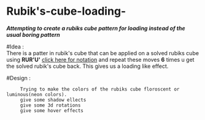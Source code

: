 # Rubik's-cube-loading-
***Attempting to create a rubiks cube pattern for loading instead of the usual boring pattern***

#Idea :         
        There is a patter in rubik's cube that can be applied on a solved rubiks cube using **RUR'U'** [click here for notation](https://ruwix.com/the-rubiks-cube/notation/)
        and repeat these moves **6** times u get the solved rubik's cube back.
        This gives us a loading like effect.
        
#Design :

         Trying to make the colors of the rubiks cube floroscent or luminous(neon colors).
         give some shadow ellects
         give some 3d rotations
         give some hover effects
